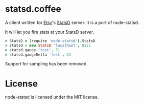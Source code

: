 # statsd.coffee

A client written for [Etsy](http://etsy.com)'s [StatsD](https://github.com/etsy/statsd) server. It
is a port of node-statsd.

It will let you fire stats at your StatsD server.

```coffeescript
> StatsD = (require 'node-statsd').StatsD
> statsd = new StatsD 'localhost', 8125
> statsd.gauge 'test', 51
> statsd.gaugeDelta 'test', 33
```

Support for sampling has been removed.

# License

node-statsd is licensed under the MIT license.
